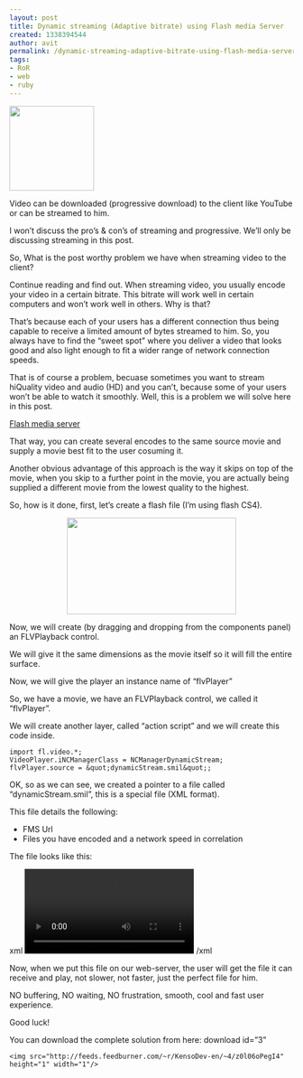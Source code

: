 ```yaml
---
layout: post
title: Dynamic streaming (Adaptive bitrate) using Flash media Server
created: 1338394544
author: avit
permalink: /dynamic-streaming-adaptive-bitrate-using-flash-media-server
tags:
- RoR
- web
- ruby
---
```

<a href='http://www.kensodev.com/2010/04/15/dynamic-streamin-adaptive-bitrate-using-flash-media-server/fms/' rel='attachment wp-att-418'><img alt='' class='alignleft size-thumbnail wp-image-418' height='150' src='http://www.kensodev.com/wp-content/uploads/2010/04/fms-150x150.png' title='Flash Media Server' width='150' /></a>
<p>Video can be downloaded (progressive download) to the client like YouTube or can be streamed to him.</p>

<p>I won’t discuss the pro’s & con’s of streaming and progressive. We’ll only be discussing streaming in this post.</p>

<p>So, What is the post worthy problem we have when streaming video to the client?</p>

<p>Continue reading and find out. <!--more-->When streaming video, you usually encode your video in a certain bitrate. This bitrate will work well in certain computers and won’t work well in others. Why is that?</p>

<p>That’s because each of your users has a different connection thus being capable to receive a limited amount of bytes streamed to him. So, you always have to find the “sweet spot” where you deliver a video that looks good and also light enough to fit a wider range of network connection speeds.</p>

<p>That is of course a problem, becuase sometimes you want to stream hiQuality video and audio (HD) and you can’t, because some of your users won’t be able to watch it smoothly. Well, this is a problem we will solve here in this post.</p>
<a href='http://www.kensodev.com/tag/flash-media-server/' target='_blank' title='Flash media server'>Flash media server</a>
<p>That way, you can create several encodes to the same source movie and supply a movie best fit to the user cosuming it.</p>

<p>Another obvious advantage of this approach is the way it skips on top of the movie, when you skip to a further point in the movie, you are actually being supplied a different movie from the lowest quality to the highest.</p>

<p>So, how is it done, first, let’s create a flash file (I’m using flash CS4). <p style='text-align: center;'><a href='http://www.kensodev.com/wp-content/uploads/2010/04/Screen-shot-2010-04-15-at-9.37.06-PM.png' rel='facebox'><img alt='' class='aligncenter size-medium wp-image-419' height='171' src='http://www.kensodev.com/wp-content/uploads/2010/04/Screen-shot-2010-04-15-at-9.37.06-PM-300x171.png' title='New flash file (Adaptive bitrate) dynamic streaming' width='300' /></a></p> Now, we will create (by dragging and dropping from the components panel) an FLVPlayback control.</p>

<p>We will give it the same dimensions as the movie itself so it will fill the entire surface.</p>

<p>Now, we will give the player an instance name of “flvPlayer”</p>

<p>So, we have a movie, we have an FLVPlayback control, we called it “flvPlayer”.</p>

<p>We will create another layer, called “action script” and we will create this code inside.</p>
<div class='highlight'><pre><code class='actionscript'><span class='kd'>import</span> <span class='nx'>fl</span><span class='p'>.</span><span class='nx'>video</span><span class='p'>.</span><span class='o'>*;</span>
<span class='nx'>VideoPlayer</span><span class='p'>.</span><span class='nx'>iNCManagerClass</span> <span class='o'>=</span> <span class='nx'>NCManagerDynamicStream</span><span class='o'>;</span>
<span class='nx'>flvPlayer</span><span class='p'>.</span><span class='nx'>source</span> <span class='o'>=</span> <span class='o'>&</span><span class='nx'>quot</span><span class='o'>;</span><span class='nx'>dynamicStream</span><span class='p'>.</span><span class='nx'>smil</span><span class='o'>&</span><span class='nx'>quot</span><span class='o'>;;</span>
</code></pre>
</div>
<p>OK, so as we can see, we created a pointer to a file called “dynamicStream.smil”, this is a special file (XML format).</p>

<p>This file details the following: <ul>
	<li>FMS Url</li>
	<li>Files you have encoded and a network speed in correlation</li>
</ul> The file looks like this:</p>

<p><span>xml</span> <smil> <head> <meta base="rtmp://your_fms_location/vod/" /> </head> <body> <switch> <video src="mp4:erets7_03_vod1_300.mp4" system-bitrate="300000"/> <video src="mp4:erets7_03_vod1_500.mp4" system-bitrate="500000"/> <video src="mp4:erets7_03_vod1_800.mp4" system-bitrate="800000"/> </switch> </body> </smil> <span>/xml</span></p>

<p>Now, when we put this file on our web-server, the user will get the file it can receive and play, not slower, not faster, just the perfect file for him.</p>

<p>NO buffering, NO waiting, NO frustration, smooth, cool and fast user experience.</p>

<p>Good luck!</p>

<p>You can download the complete solution from here: <span>download id=”3”</span></p>
      
    <img src="http://feeds.feedburner.com/~r/KensoDev-en/~4/z0l06oPegI4" height="1" width="1"/>
